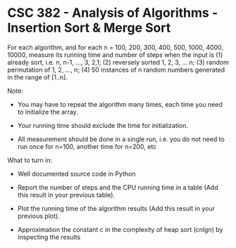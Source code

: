 # CSC 382 - Analysis of Algorithms - Insertion Sort & Merge Sort

For each algorithm, and for each n = 100, 200, 300, 400, 500, 1000, 4000, 10000, measure its running time and number of steps when the input is (1) already sort, i.e. n, n-1, …, 3, 2,1; (2) reversely sorted 1, 2, 3, … n; (3) random permutation of 1, 2, …, n; (4) 50 instances of n random numbers generated in the range of [1..n].

Note:

- You may have to repeat the algorithm many times, each time you need to initialize the array.

- Your running time should exclude the time for initialization. 

- All measurement should be done in a single run, i.e. you do not need to run once for n=100, another time for n=200, etc

 

What to turn in:

- Well documented source code in Python

- Report the number of steps and the CPU running time in a table (Add this result in your previous table).

- Plot the running time of the algorithm results (Add this result in your previous plot).

- Approximation the constant c in the complexity of heap sort (cnlgn) by inspecting the results
